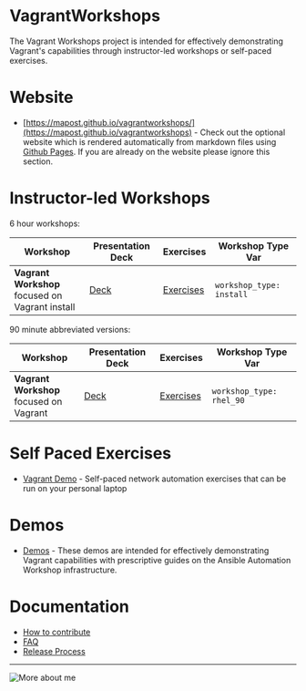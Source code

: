 # VagrantWorkshops

The Vagrant Workshops project is intended for effectively demonstrating Vagrant's capabilities through instructor-led workshops or self-paced exercises.

# Website

 - [https://mapost.github.io/vagrantworkshops/](https://mapost.github.io/vagrantworkshops) - Check out the optional website which is rendered automatically from markdown files using [Github Pages](https://pages.github.com/).  If you are already on the website please ignore this section.


# Instructor-led Workshops

6 hour workshops:

| Workshop   | Presentation Deck  | Exercises  | Workshop Type Var   |
|---|---|---|---|
| **Vagrant Workshop** <br> focused on Vagrant install | [Deck](./decks/setup_a_home_lab.pdf) | [Exercises](./exercises/ansible_rhel)  | `workshop_type: install`  |


90 minute abbreviated versions:

| Workshop   | Presentation Deck  | Exercises  | Workshop Type Var   |
|---|---|---|---|
| **Vagrant Workshop** <br> focused on Vagrant | [Deck](./decks/ansible_rhel_90.pdf) | [Exercises](./exercises/ansible_rhel_90)  | `workshop_type: rhel_90`  |



# Self Paced Exercises

 - [Vagrant Demo](vagrant-demo) - Self-paced network automation exercises that can be run on your personal laptop

# Demos

 - [Demos](demos) - These demos are intended for effectively demonstrating Vagrant capabilities with prescriptive guides on the Ansible Automation Workshop infrastructure.

# Documentation

 - [How to contribute](docs/contribute.md)
 - [FAQ](docs/faq.md)
 - [Release Process](docs/release.md)

---
![More about me](images/p.jpg)
